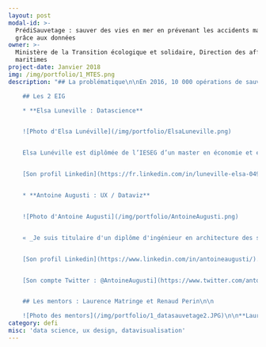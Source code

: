 ```yaml
---
layout: post
modal-id: >-
  PrédiSauvetage : sauver des vies en mer en prévenant les accidents maritimes
  grâce aux données
owner: >-
  Ministère de la Transition écologique et solidaire, Direction des affaires
  maritimes
project-date: Janvier 2018
img: /img/portfolio/1_MTES.png
description: "## La problématique\n\nEn 2016, 10 000 opérations de sauvetage pour 30 000 personnes ont été coordonnées via les Centres Régionaux Opérationnels de Surveillance et de Sauvetage (CROSS). La seule Société nationale de sauvetage en mer (SNSM) a procédé à 5519 interventions et porté secours à 8077 personnes, dont 74% en mer. L'activité de la SNSM étant en croissance, le\nsauvetage en mer a été déclaré Grande cause nationale 2017 par le gouvernement.\nToutefois, la SNSM et un certain nombre d’acteurs partagent un sentiment de\nrégression dans la connaissance de l’accidentologie en mer alors même que les\ntechniques de traitement de l’information progressent et que plusieurs sources d’information\npourraient être mobilisées et utilement croisées (INVS, SDIS, DDTM…).\n\n## Le défi : Valoriser les données des acteurs de la sécurité maritime pour identifier et prévenir les situations à risques\n\n**Un défi en deux étapes :**\n\n* Identifier les profils et situations à l'origine des accidents avec la datascience (données des CROSS et auprès des bénévoles de la SNSM)\n* Mettre en place une communauté apprenante pour transmettre aux responsables métiers, dans le ministère et au-delà, les savoirs acquis lors de la première étape et définir des actions de prévention.\n\nEn fonction des situations à risques pour tout ou partie des usagers identifiés grâce à ce projet, des campagnes de communication ou d'information plus ciblées pourront être mises en place afin de fournir aux plaisanciers des informations plus spécifiques et les inciter à une plus grande vigilance.\n\n*Ce projet s’inspire de [celui mis en\nplace par la ville de New York](http://nationaluasi.com/dru/2014%20Presentations/FDNY_FireCast_UASI_2014-5-22.pdf) pour optimiser l’intervention de\nses services d’inspection grâce au machine learning.*\n\n

	## Les 2 EIG

	* **Elsa Luneville : Datascience** 


	![Photo d'Elsa Lunéville](/img/portfolio/ElsaLuneville.png)


	Elsa Lunéville est diplômée de l’IESEG d’un master en économie et elle s’est spécialisée par la suite en Data Science en réalisant un master au sein du DataScienceTech Institute. Sa passion pour la valorisation des données et l’innovation l’ont conduite à évoluer dans des univers variés (start-up israélienne, conseil technologique, études marketing) sur des problématiques d’amélioration des processus ou de la stratégie grâce aux données. Elle a également contribué à sensibiliser ses collaborateurs aux bénéfices de la Data Science et souhaite aujourd’hui mettre au service du bien commun ses compétences et ses idées. C’est pourquoi elle rejoint le ministère de la Transition écologique et solidaire sur le défi PrédiSauvetage.  


	[Son profil Linkedin](https://fr.linkedin.com/in/luneville-elsa-049b9a49)


	* **Antoine Augusti : UX / Dataviz** 


	![Photo d'Antoine Augusti](/img/portfolio/AntoineAugusti.png)


	« _Je suis titulaire d'un diplôme d'ingénieur en architecture des systèmes d'information de l'INSA Rouen et d'un Master en machine learning de l'université de Rouen. J'ai participé lors de mes études à la création d'un opérateur et fournisseur d'accès à Internet, Quantic Télécom. Je contribue à des projets open source web ou data sur GitHub et j'interviens en tant qu'enseignant ou mentor technique. J'ai travaillé à Drivy (location de voitures entre particuliers) en qualité de Data Engineer où j'ai créé la plateforme data  pour une place de marché leader en Europe comptant plusieurs millions d'utilisateurs._ »  


	[Son profil Linkedin](https://www.linkedin.com/in/antoineaugusti/). 


	[Son compte Twitter : @AntoineAugusti](https://www.twitter.com/antoineaugusti)


	## Les mentors : Laurence Matringe et Renaud Perin\n\n

	![Photo des mentors](/img/portfolio/1_datasauvetage2.JPG)\n\n**Laurence Matringe** est chargée de mission transformation\nnumérique et adjointe à la sous-directrice\_«\_activités maritimes\_»\nau sein de la direction des affaires maritimes du Ministère de la Transition écologique et solidaire.\n\nElle a participé en équipe à plusieurs hackathons publics (Cour des Comptes,\nMinistère des affaires étrangères) et remporté celui sur la biodiversité\norganisé par le ministère de la Transition écologique avec le projet\nInvasiv'alerte. A ce titre elle participe au réseau Greentech des start-up dont\nles projets innovants concourent à la transition écologique.\n\n**Renaud Perin** est chargé de mission sécurité des navires et analyse accident\nà la mission de la navigation de plaisance de la direction des affaires\nmaritimes. C’est un expert en prévention des risques pour la filière du\nnautisme. Il anime l’observatoire du SNOSAN qui regroupe en interministériel\nles administrations en charge du sauvetage maritime.\n\n*« De multiples acteurs interviennent en matière de sauvetage\nmaritime,\_ un enjeu dont l’importance a\nété reconnue via l'attribution du label [Grande Cause Nationale 2017.](http://www.gouvernement.fr/label-grande-cause-nationale-2017-deux-associations-de-sauvetage-en-mer-designees)*\n\n*Ils se sont regroupés au sein d'un observatoire, le SNOSAN, pour mettre en commun\nleurs données riches et diverses et proposer aux décideurs les mesures de\nprévention adaptées. Un travail de fond a été mené en interministériel grâce à\nRenaud Perin pour fournir aux EIG les données nécessaires.*\n\n***Le programme des EIG va nous permettre de mieux les exploiter grâce à l'apport\ndes sciences de la donnée et aux échanges avec les experts de terrain.***\n\n*Via le design de service, nous voulons ensuite présenter aux usagers de la mer\nconcernés les informations qui leur seront les plus utiles et les plus\nparlantes pour leur faire prendre conscience du risque et prévenir les accidents. Un des enjeux est aussi de\ncroiser les savoirs faire et les cultures d'équipes expertes et des EIG qui apporteront une méthode et un regard neufs et ouverts, dans\nun esprit de complémentarité.*\n\n**Nous avons hâte d'apprendre avec et au contact des EIG et de montrer ensemble\nque l'on peut faire autrement des politiques publiques grâce à l’exploitation\ndes données et au numérique**. »\n\n## [En savoir plus : le pitch du défi en 4 slides](https://www.slideshare.net/Etalab/eig-promo-2-prsentation-du-dfi-prdisauvetage-80976654)"
category: defi
misc: 'data science, ux design, datavisualisation'
---
```







































